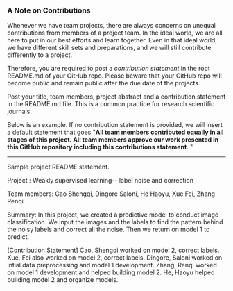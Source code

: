 ### A Note on Contributions

Whenever we have team projects, there are always concerns on unequal contributions from members of a project team. In the ideal world, we are all here to put in our best efforts and learn together. Even in that ideal world, we have different skill sets and preparations, and we will still contribute differently to a project. 

Therefore, you are required to post a *contribution statement* in the root README.md of your GitHub repo. Please beware that your GitHub repo will become public and remain public after the due date of the projects. 

Post your title, team members, project abstract and a contribution statement in the README.md file.  This is a common practice for research scientific journals. 

Below is an example. If no contribution statement is provided, we will insert a default statement that goes "**All team members contributed equally in all stages of this project. All team members approve our work presented in this GitHub repository including this contributions statement**. "

---
Sample project README statement.

Project : Weakly supervised learning-- label noise and correction

Team members: Cao Shengqi, Dingore Saloni, He Haoyu, Xue Fei, Zhang Renqi


Summary: In this project, we created a predictive model to conduct image classification. We input the images and the labels to find the pattern behind the noisy labels and correct all the noise. Then we return on model 1 to predict.

[Contribution Statement] 
Cao, Shengqi worked on model 2, correct labels.
Xue, Fei also worked on model 2, correct labels.
Dingore, Saloni worked on intial data preprocessing and model 1 development.
Zhang, Renqi worked on model 1 development and helped building model 2.
He, Haoyu helped building model 2 and organize models.
